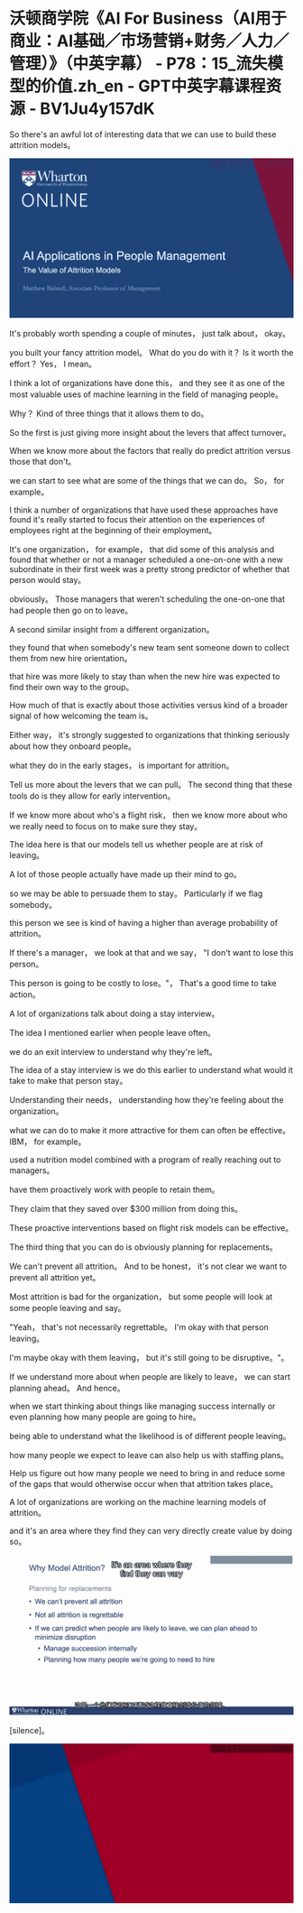 # 沃顿商学院《AI For Business（AI用于商业：AI基础／市场营销+财务／人力／管理）》（中英字幕） - P78：15_流失模型的价值.zh_en - GPT中英字幕课程资源 - BV1Ju4y157dK

 So there's an awful lot of interesting data that we can use to build these attrition models。



![](img/46823210f9cea0526b2fc36ba6173283_1.png)

 It's probably worth spending a couple of minutes， just talk about， okay。

 you built your fancy attrition model。 What do you do with it？ Is it worth the effort？ Yes， I mean。

 I think a lot of organizations have done this， and they see it as one of the most valuable uses of machine learning in the field of managing people。

 Why？ Kind of three things that it allows them to do。

 So the first is just giving more insight about the levers that affect turnover。

 When we know more about the factors that really do predict attrition versus those that don't。

 we can start to see what are some of the things that we can do。 So， for example。

 I think a number of organizations that have used these approaches have found it's really started to focus their attention on the experiences of employees right at the beginning of their employment。

 It's one organization， for example， that did some of this analysis and found that whether or not a manager scheduled a one-on-one with a new subordinate in their first week was a pretty strong predictor of whether that person would stay。

 obviously。 Those managers that weren't scheduling the one-on-one that had people then go on to leave。

 A second similar insight from a different organization。

 they found that when somebody's new team sent someone down to collect them from new hire orientation。

 that hire was more likely to stay than when the new hire was expected to find their own way to the group。

 How much of that is exactly about those activities versus kind of a broader signal of how welcoming the team is。

 Either way， it's strongly suggested to organizations that thinking seriously about how they onboard people。

 what they do in the early stages， is important for attrition。

 Tell us more about the levers that we can pull。 The second thing that these tools do is they allow for early intervention。

 If we know more about who's a flight risk， then we know more about who we really need to focus on to make sure they stay。

 The idea here is that our models tell us whether people are at risk of leaving。

 A lot of those people actually have made up their mind to go。

 so we may be able to persuade them to stay。 Particularly if we flag somebody。

 this person we see is kind of having a higher than average probability of attrition。

 If there's a manager， we look at that and we say， "I don't want to lose this person。

 This person is going to be costly to lose。"， That's a good time to take action。

 A lot of organizations talk about doing a stay interview。

 The idea I mentioned earlier when people leave often。

 we do an exit interview to understand why they're left。

 The idea of a stay interview is we do this earlier to understand what would it take to make that person stay。

 Understanding their needs， understanding how they're feeling about the organization。

 what we can do to make it more attractive for them can often be effective。 IBM， for example。

 used a nutrition model combined with a program of really reaching out to managers。

 have them proactively work with people to retain them。

 They claim that they saved over $300 million from doing this。

 These proactive interventions based on flight risk models can be effective。

 The third thing that you can do is obviously planning for replacements。

 We can't prevent all attrition。 And to be honest， it's not clear we want to prevent all attrition yet。

 Most attrition is bad for the organization， but some people will look at some people leaving and say。

 "Yeah， that's not necessarily regrettable。 I'm okay with that person leaving。

 I'm maybe okay with them leaving， but it's still going to be disruptive。"。

 If we understand more about when people are likely to leave， we can start planning ahead。 And hence。

 when we start thinking about things like managing success internally or even planning how many people are going to hire。

 being able to understand what the likelihood is of different people leaving。

 how many people we expect to leave can also help us with staffing plans。

 Help us figure out how many people we need to bring in and reduce some of the gaps that would otherwise occur when that attrition takes place。

 A lot of organizations are working on the machine learning models of attrition。

 and it's an area where they find they can very directly create value by doing so。



![](img/46823210f9cea0526b2fc36ba6173283_3.png)

 [silence]。

![](img/46823210f9cea0526b2fc36ba6173283_5.png)
